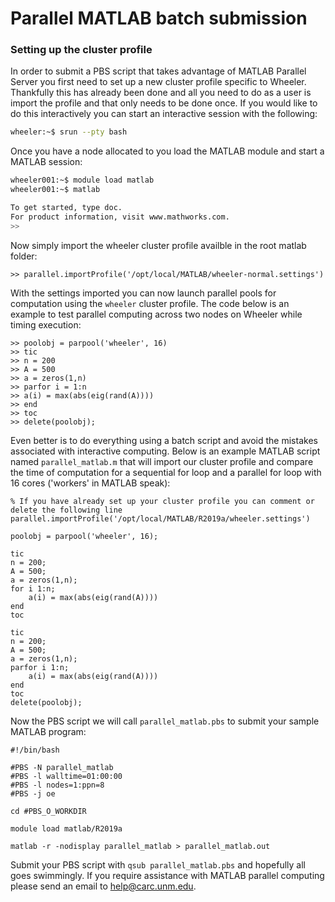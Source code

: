 # Parallel MATLAB batch submission

### Setting up the cluster profile
In order to submit a PBS script that takes advantage of MATLAB Parallel Server you first need to set up a new cluster profile specific to Wheeler. Thankfully this has already been done and all you need to do as a user is import the profile and that only needs to be done once. If you would like to do this interactively you can start an interactive session with the following:

```bash
wheeler:~$ srun --pty bash
```
Once you have a node allocated to you load the MATLAB module and start a MATLAB session:

```bash
wheeler001:~$ module load matlab
wheeler001:~$ matlab

To get started, type doc.
For product information, visit www.mathworks.com.
>>
```
Now simply import the wheeler cluster profile availble in the root matlab folder:

```
>> parallel.importProfile('/opt/local/MATLAB/wheeler-normal.settings')
```
With the settings imported you can now launch parallel pools for computation using the `wheeler` cluster profile. The code below is an example to test parallel computing across two nodes on Wheeler while timing execution:

```
>> poolobj = parpool('wheeler', 16)
>> tic
>> n = 200
>> A = 500
>> a = zeros(1,n)
>> parfor i = 1:n
>> a(i) = max(abs(eig(rand(A))))
>> end
>> toc
>> delete(poolobj);
```
Even better is to do everything using a batch script and avoid the mistakes associated with interactive computing. Below is an example MATLAB script named `parallel_matlab.m` that will import our cluster profile and compare the time of computation for a sequential for loop and a parallel for loop with 16 cores ('workers' in MATLAB speak):

```
% If you have already set up your cluster profile you can comment or delete the following line
parallel.importProfile('/opt/local/MATLAB/R2019a/wheeler.settings')

poolobj = parpool('wheeler', 16);

tic
n = 200;
A = 500;
a = zeros(1,n);
for i 1:n;
    a(i) = max(abs(eig(rand(A))))
end
toc

tic
n = 200;
A = 500;
a = zeros(1,n);
parfor i 1:n;
    a(i) = max(abs(eig(rand(A))))
end
toc
delete(poolobj);
```
Now the PBS script we will call `parallel_matlab.pbs` to submit your sample MATLAB program:

```
#!/bin/bash

#PBS -N parallel_matlab
#PBS -l walltime=01:00:00
#PBS -l nodes=1:ppn=8
#PBS -j oe

cd #PBS_O_WORKDIR

module load matlab/R2019a

matlab -r -nodisplay parallel_matlab > parallel_matlab.out
```
Submit your PBS script with `qsub parallel_matlab.pbs` and hopefully all goes swimmingly. If you require assistance with MATLAB parallel computing please send an email to help@carc.unm.edu.
